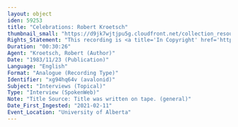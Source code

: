 ```yaml
---
layout: object
iden: 59253
title: "Celebrations: Robert Kroetsch"
thumbnail_small: "https://d9jk7wjtjpu5g.cloudfront.net/collection_resource_files/thumbnails/000/134/066/small/audio-default.png?1640839419"
Rights_Statement: "This recording is <a title='In Copyright' href='https://rightsstatements.org/page/InC/1.0/?language=en'>In Copyright</a> and is made available for non-commercial research and educational purposes. The University of Alberta wishes to hear from any copyright owner, or their representative, who believes that this recording has been used without authorization. Please contact <a title='erahelp@ualberta.ca' href='mailto:erahelp@ualberta.ca'>erahelp@ualberta.ca</a>. You may display/perform this material for non-commercial research or teaching purposes. For all other reproduction, performance or distribution uses, please contact the copyright holders"
Duration: "00:30:26"
Agent: "Kroetsch, Robert (Author)"
Date: "1983/11/23 (Publication)"
Language: "English"
Format: "Analogue (Recording Type)"
Identifier: "xg94hq64v (avalonid)"
Subject: "Interviews (Topical)"
Type: "Interview (SpokenWeb)"
Note: "Title Source: Title was written on tape. (general)"
Date_First_Ingested: "2021-02-11"
Event_Location: "University of Alberta"
---
```


